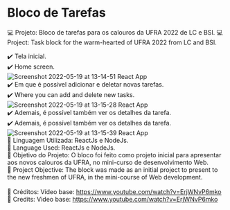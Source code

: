 # Bloco de Tarefas
:computer: Projeto: Bloco de tarefas para os calouros da UFRA 2022 de LC e BSI.
:computer: Project: Task block for the warm-hearted of UFRA 2022 from LC and BSI.


:heavy_check_mark: Tela inicial.<br>
:heavy_check_mark: Home screen.
<br>
![Screenshot 2022-05-19 at 13-14-51 React App](https://user-images.githubusercontent.com/50150158/169348812-b3d024e1-c874-4f67-a9e4-2a40a52b4a6f.png)
<br>
:heavy_check_mark: Em que é possível adicionar e deletar novas tarefas.<br>
:heavy_check_mark: Where you can add and delete new tasks.
<br>
![Screenshot 2022-05-19 at 13-15-28 React App](https://user-images.githubusercontent.com/50150158/169348886-454fd12b-811b-4b44-a7cf-e67e90ff5f52.png)
<br>
:heavy_check_mark: Ademais, é possível também ver os detalhes da tarefa. <br>
:heavy_check_mark: Ademais, é possível também ver os detalhes da tarefa. 
<br>
![Screenshot 2022-05-19 at 13-15-39 React App](https://user-images.githubusercontent.com/50150158/169348980-c0980463-52b3-4cf2-9df1-e313a65779c7.png)
<br>
:paperclip: Linguagem Utilizada: ReactJs e NodeJs. <br>
:paperclip: Language Used: ReactJs e NodeJs. <br>
:dart: Objetivo do Projeto: O bloco foi feito como projeto inicial para apresentar aos novos calouros da UFRA, no mini-curso de desenvolvimento Web. <br>
:dart: Project Objective: The block was made as an initial project to present to the new freshmen of UFRA, in the mini-course of Web development. <br>
<br>
:pushpin: Créditos: Vídeo base: https://www.youtube.com/watch?v=ErjWNvP6mko<br>
:pushpin: Credits: Video base: https://www.youtube.com/watch?v=ErjWNvP6mko
